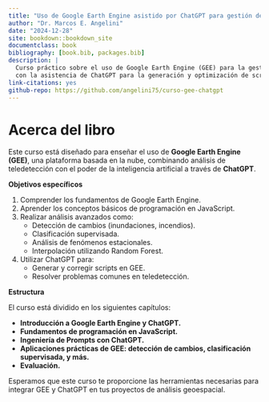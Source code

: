 ```yaml
---
title: "Uso de Google Earth Engine asistido por ChatGPT para gestión de Recursos Naturales"
author: "Dr. Marcos E. Angelini"
date: "2024-12-28"
site: bookdown::bookdown_site
documentclass: book
bibliography: [book.bib, packages.bib]
description: |
  Curso práctico sobre el uso de Google Earth Engine (GEE) para la gestión de recursos naturales,
  con la asistencia de ChatGPT para la generación y optimización de scripts en JavaScript.
link-citations: yes
github-repo: https://github.com/angelini75/curso-gee-chatgpt
---
```


# Acerca del libro

Este curso está diseñado para enseñar el uso de **Google Earth Engine (GEE)**, una plataforma basada en la nube, combinando análisis de teledetección con el poder de la inteligencia artificial a través de **ChatGPT**. 

**Objetivos específicos**

1. Comprender los fundamentos de Google Earth Engine.
2. Aprender los conceptos básicos de programación en JavaScript.
3. Realizar análisis avanzados como:
   - Detección de cambios (inundaciones, incendios).
   - Clasificación supervisada.
   - Análisis de fenómenos estacionales.
   - Interpolación utilizando Random Forest.
4. Utilizar ChatGPT para:
   - Generar y corregir scripts en GEE.
   - Resolver problemas comunes en teledetección.

**Estructura**

El curso está dividido en los siguientes capítulos:

* **Introducción a Google Earth Engine y ChatGPT.**
* **Fundamentos de programación en JavaScript.**
* **Ingeniería de Prompts con ChatGPT.**
* **Aplicaciones prácticas de GEE: detección de cambios, clasificación supervisada, y más.**
* **Evaluación.**

Esperamos que este curso te proporcione las herramientas necesarias para integrar GEE y ChatGPT en tus proyectos de análisis geoespacial.


